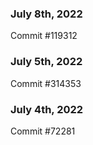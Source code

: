 ### July 8th, 2022

Commit #119312

### July 5th, 2022

Commit #314353


### July 4th, 2022

Commit #72281
